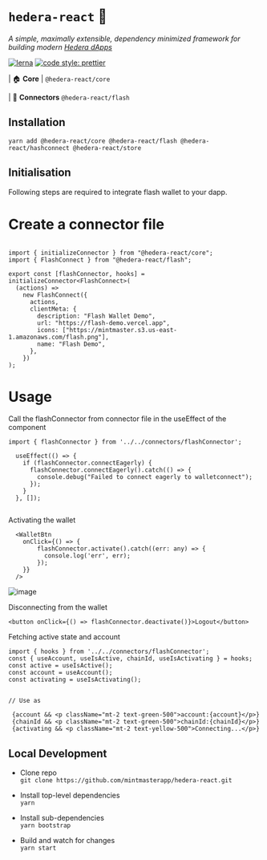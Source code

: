# `hedera-react` 🧰

_A simple, maximally extensible, dependency minimized framework for building modern [Hedera dApps](https://www.hedera.com/)_

[![lerna](https://img.shields.io/badge/maintained%20with-lerna-cc00ff.svg)](https://lerna.js.org/)
[![code style: prettier](https://img.shields.io/badge/code_style-prettier-ff69b4.svg?style=flat-square)](https://github.com/prettier/prettier)

| 🏠 **Core**
| `@hedera-react/core`

| 🔌 **Connectors**
`@hedera-react/flash`

## Installation

```
yarn add @hedera-react/core @hedera-react/flash @hedera-react/hashconnect @hedera-react/store 

```

## Initialisation

Following steps are required to integrate flash wallet to your dapp. 

# Create a connector file

```

import { initializeConnector } from "@hedera-react/core";
import { FlashConnect } from "@hedera-react/flash";

export const [flashConnector, hooks] = initializeConnector<FlashConnect>(
  (actions) =>
    new FlashConnect({
      actions,
      clientMeta: {
        description: "Flash Wallet Demo",
        url: "https://flash-demo.vercel.app",
        icons: ["https://mintmaster.s3.us-east-1.amazonaws.com/flash.png"],
        name: "Flash Demo",
      },
    })
);

```

# Usage

Call the flashConnector from connector file in the useEffect of the component

```
import { flashConnector } from '../../connectors/flashConnector';

  useEffect(() => {
    if (flashConnector.connectEagerly) {
      flashConnector.connectEagerly().catch(() => {
        console.debug("Failed to connect eagerly to walletconnect");
      });
    }
  }, []);
  

```

Activating the wallet

```
  <WalletBtn
    onClick={() => {
        flashConnector.activate().catch((err: any) => {
          console.log('err', err);
        });
    }}
  />

```

![image](https://i.ibb.co/L0DxjxJ/flash-wallet-ss.png)

Disconnecting from the wallet

```
<button onClick={() => flashConnector.deactivate()}>Logout</button>
```

Fetching active state and account

```
import { hooks } from '../../connectors/flashConnector';
const { useAccount, useIsActive, chainId, useIsActivating } = hooks;
const active = useIsActive();
const account = useAccount();
const activating = useIsActivating();


// Use as

 {account && <p className="mt-2 text-green-500">account:{account}</p>}
 {chainId && <p className="mt-2 text-green-500">chainId:{chainId}</p>}
 {activating && <p className="mt-2 text-yellow-500">Connecting...</p>}

```



## Local Development

- Clone repo\
  `git clone https://github.com/mintmasterapp/hedera-react.git`

- Install top-level dependencies\
  `yarn`

- Install sub-dependencies\
  `yarn bootstrap`

- Build and watch for changes\
  `yarn start`
